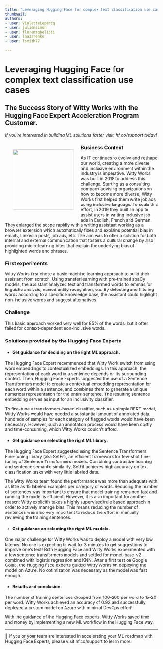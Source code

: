 ```yaml
---
title: "Leveraging Hugging Face for complex text classification use cases"
thumbnail:
authors:
- user: VioletteLepercq
- user: juliensimon
- user: florentgbelidji
- user: lnazarenko
- user: lsmith77

---
```

<html>
<head>
<style>
.grandmahugs {
  margin: 25px;
}
</style>
<h1>Leveraging Hugging Face for complex text classification use cases </h1>
<h2>The Success Story of Witty Works with the Hugging Face Expert Acceleration Program Customer.</h2>
<!-- {blog_metadata} -->
<!-- {authors} -->
</head>
<body>

_If you're interested in building ML solutions faster visit: [hf.co/support](https://huggingface.co/support) today!_

<img class="grandmahugs" style="float: left;" padding="5px" width="200" src="/blog/assets/78_ml_director_insights/Javier.png"></a>

### Business Context
As IT continues to evolve and reshape our world, creating a more diverse and inclusive environment within the industry is imperative. Witty Works was built in 2018 to address this challenge. Starting as a consulting company advising organizations on how to become more diverse, Witty Works first helped them write job ads using inclusive language. To scale this effort, in 2019 they built an app to assist users in writing inclusive job ads in English, French and German. They enlarged the scope rapidly with a writing assistant working as a browser extension which automatically fixes and explains potential bias in emails, Linkedin posts, job ads, etc. The aim was to offer a solution for both internal and external communication that fosters a cultural change by also providing micro-learning bites that explain the underlying bias of highlighted words and phrases.

### First experiments 
Witty Works first chose a basic machine learning approach to build their assistant from scratch. Using transfer learning with pre-trained spaCy models, the assistant analyzed text and transformed words to lemmas for linguistic analysis, named entity recognition, etc. By detecting and filtering words according to a specific knowledge base, the assistant could highlight non-inclusive words and suggest alternatives. 

### Challenge
This basic approach worked very well for 85% of the words, but it often failed for context-dependent non-inclusive words.

### Solutions provided by the Hugging Face Experts

- #### **Get guidance for deciding on the right ML approach.**
The Hugging Face Expert recommended that Witty Work switch from using word embeddings to contextualized embeddings. In this approach, the representation of each word in a sentence depends on its surrounding context. Then, Hugging Face Experts suggested the use of a Sentence Transformers model to create a contextual embedding representation for each word within a sentence, and combines them to generate a unique numerical representation for the entire sentence. The resulting sentence embedding serves as input for an inclusivity classifier.

To fine-tune a transformers-based classifier, such as a simple BERT model, Witty Works would have needed a substantial amount of annotated data. hundreds of samples for each category of flagged words would have been necessary. However, such an annotation process would have been costly and time-consuming, which Witty Works couldn’t afford. 

- #### **Get guidance on selecting the right ML library.**
The Hugging Face Expert suggested using the Sentence Transformers Fine-tuning library (aka SetFit), an efficient framework for few-shot fine-tuning of Sentence Transformers models. Combining contrastive learning and sentence semantic similarity, SetFit achieves high accuracy on text classification tasks with very little labeled data. 

The Witty Works team found the performance was more than adequate with as little as 15 labeled examples per category of words.
Reducing the number of sentences was important to ensure that model training remained fast and running the model is efficient. However, it is also important for another reason: Witty explicitly takes a highly supervised/rule based approach in order to actively manage bias. This means reducing the number of sentences was also very important to reduce the effort in manually reviewing the training sentences.

- #### **Get guidance on selecting the right ML models.**
One major challenge for Witty Works was to deploy a model with very low latency. No one is expecting to wait for 3 minutes to get suggestions to improve one’s text! Both Hugging Face and Witty Works experimented with a few sentence transformers models and settled for mpnet-base-v2 combined with logistic regression and KNN. 
After a first test on Google Colab, the Hugging Face experts guided Witty Works on deploying the model on Azure. No optimization was necessary as the model was fast enough.
  
- #### **Results and conclusion.**
The number of training sentences dropped from 100-200 per word to 15-20 per word. Witty Works achieved an accuracy of 0.92 and successfully deployed a custom model on Azure with minimal DevOps effort!
 
With the guidance of the Hugging Face experts, Witty Works saved time and money by implementing a new ML workflow in the Hugging Face way.

---

🤗   If you or your team are interested in accelerating your ML roadmap with Hugging Face Experts, please visit hf.co/support to learn more.

</body>
</html>

